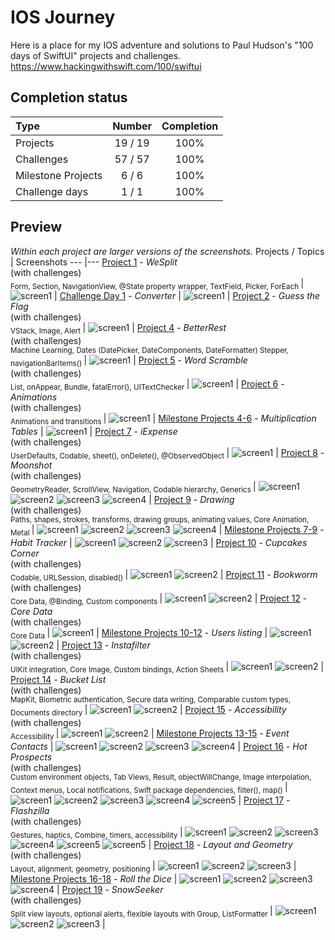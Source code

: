# IOS Journey
Here is a place for my IOS adventure and solutions to Paul Hudson's "100 days of SwiftUI" projects and challenges.
https://www.hackingwithswift.com/100/swiftui
## Completion status
Type               | Number  | Completion
:---               |  :---:  |   :---:
Projects           | 19 / 19 | 100%
Challenges         | 57 / 57 | 100%
Milestone Projects |  6 / 6  | 100%
Challenge days     |  1 / 1  | 100%
## Preview
*Within each project are larger versions of the screenshots.*
Projects / Topics                                                                                                                                                            | Screenshots
---                                                                                                                                                                          |---
[Project 1](01-Project1) - *WeSplit* <br/>(with challenges)                                         <br/><sub> Form, Section, NavigationView, @State property wrapper, TextField, Picker, ForEach </sub> | ![screen1](Files/hello-world.png) |
[Challenge Day 1](02-ChallengeDay1) - *Converter*  | ![screen1](Files/convert.png) |
[Project 2](03-Project2) - *Guess the Flag* <br/>(with challenges)                                         <br/><sub> VStack, Image, Alert </sub> | ![screen1](Files/guessflag.png) |
[Project 4](06-Project4) - *BetterRest* <br/>(with challenges)                                         <br/><sub> Machine Learning, Dates (DatePicker, DateComponents, DateFormatter) Stepper, navigationBarItems() </sub> | ![screen1](Files/betterrest.png) |
[Project 5](07-Project5) - *Word Scramble* <br/>(with challenges)                                         <br/><sub> List, onAppear, Bundle, fatalError(), UITextChecker </sub> | ![screen1](Files/wordscramble.png) |
[Project 6](08-Project6) - *Animations* <br/>(with challenges)                                         <br/><sub> Animations and transitions </sub> | ![screen1](Files/animation.png) |
[Milestone Projects 4-6](09-Milestone-Projects4-6) - *Multiplication Tables*  | ![screen1](Files/multigame.png) |
[Project 7](10-Project7) - *iExpense* <br/>(with challenges)                                         <br/><sub> UserDefaults, Codable, sheet(), onDelete(), @ObservedObject </sub> | ![screen1](Files/expense.png) |
[Project 8](11-Project8) - *Moonshot* <br/>(with challenges)                                         <br/><sub> GeometryReader, ScrollView, Navigation, Codable hierarchy, Generics </sub> | ![screen1](11-Project8/screenshots/small/screen01.png) ![screen2](11-Project8/screenshots/small/screen02.png) ![screen3](11-Project8/screenshots/small/screen03.png) ![screen4](11-Project8/screenshots/small/screen04.png) |
[Project 9](12-Project9) - *Drawing* <br/>(with challenges)                                         <br/><sub> Paths, shapes, strokes, transforms, drawing groups, animating values, Core Animation, Metal </sub> | ![screen1](12-Project9/screenshots/small/screen01.png) ![screen2](12-Project9/screenshots/small/screen02.png) ![screen3](12-Project9/screenshots/small/screen03.png) ![screen4](12-Project9/screenshots/small/screen04.png) |
[Milestone Projects 7-9](13-Milestone-Projects7-9) - *Habit Tracker*  | ![screen1](13-Milestone-Projects7-9/screenshots/small/screen01.png) ![screen2](13-Milestone-Projects7-9/screenshots/small/screen02.png) ![screen3](13-Milestone-Projects7-9/screenshots/small/screen03.png) |
[Project 10](14-Project10) - *Cupcakes Corner* <br/>(with challenges)                                         <br/><sub> Codable, URLSession, disabled() </sub> | ![screen1](14-Project10/screenshots/small/screen01.png) ![screen2](14-Project10/screenshots/small/screen02.png) |
[Project 11](15-Project11) - *Bookworm* <br/>(with challenges)                                         <br/><sub> Core Data, @Binding, Custom components </sub> | ![screen1](15-Project11/screenshots/small/screen01.png) ![screen2](15-Project11/screenshots/small/screen02.png) |
[Project 12](16-Project12) - *Core Data* <br/>(with challenges)                                         <br/><sub> Core Data </sub> | ![screen1](16-Project12/screenshots/small/screen01.png) |
[Milestone Projects 10-12](17-Milestone-Projects10-12) - *Users listing*  | ![screen1](17-Milestone-Projects10-12/screenshots/small/screen01.png) ![screen2](17-Milestone-Projects10-12/screenshots/small/screen02.png)  |
[Project 13](18-Project13) - *Instafilter* <br/>(with challenges)                                         <br/><sub> UIKit integration, Core Image, Custom bindings, Action Sheets </sub> | ![screen1](18-Project13/screenshots/small/screen01.png) ![screen2](18-Project13/screenshots/small/screen02.png) |
[Project 14](19-Project14) - *Bucket List* <br/>(with challenges)                                         <br/><sub> MapKit, Biometric authentication, Secure data writing, Comparable custom types, Documents directory </sub> | ![screen1](19-Project14/screenshots/small/screen01.png) ![screen2](19-Project14/screenshots/small/screen02.png) |
[Project 15](20-Project15) - *Accessibility* <br/>(with challenges)                                       <br/><sub> Accessibility </sub> | ![screen1](20-Project15/screenshots/small/screen01.png) ![screen2](20-Project15/screenshots/small/screen02.png) |
[Milestone Projects 13-15](21-Milestone-Projects13-15) - *Event Contacts*  | ![screen1](21-Milestone-Projects13-15/screenshots/small/screen01.png) ![screen2](21-Milestone-Projects13-15/screenshots/small/screen02.png)  ![screen3](21-Milestone-Projects13-15/screenshots/small/screen03.png)  ![screen4](21-Milestone-Projects13-15/screenshots/small/screen04.png)  |
[Project 16](22-Project16) - *Hot Prospects* <br/>(with challenges)                                       <br/><sub> Custom environment objects, Tab Views, Result, objectWillChange, Image interpolation, Context menus, Local notifications, Swift package dependencies, filter(), map() </sub> | ![screen1](22-Project16/screenshots/small/screen01.png) ![screen2](22-Project16/screenshots/small/screen02.png) ![screen3](22-Project16/screenshots/small/screen03.png) ![screen4](22-Project16/screenshots/small/screen04.png) ![screen5](22-Project16/screenshots/small/screen05.png) |
[Project 17](23-Project17) - *Flashzilla* <br/>(with challenges)                                       <br/><sub> Gestures, haptics, Combine, timers, accessibility </sub> | ![screen1](23-Project17/screenshots/small/screen01.png) ![screen2](23-Project17/screenshots/small/screen02.png) ![screen3](23-Project17/screenshots/small/screen03.png) ![screen4](23-Project17/screenshots/small/screen04.png) ![screen5](23-Project17/screenshots/small/screen05.png) ![screen5](23-Project17/screenshots/small/screen06.png) |
[Project 18](24-Project18) - *Layout and Geometry* <br/>(with challenges)                                       <br/><sub> Layout, alignment, geometry, positioning </sub> | ![screen1](24-Project18/screenshots/small/screen01.png) ![screen2](24-Project18/screenshots/small/screen02.png) ![screen3](24-Project18/screenshots/small/screen03.png) |
[Milestone Projects 16-18](25-Milestone-Projects16-18) - *Roll the Dice*  | ![screen1](25-Milestone-Projects16-18/screenshots/small/screen01.png) ![screen2](25-Milestone-Projects16-18/screenshots/small/screen02.png)  ![screen3](25-Milestone-Projects16-18/screenshots/small/screen03.png) ![screen4](25-Milestone-Projects16-18/screenshots/small/screen04.png) |
[Project 19](26-Project19) - *SnowSeeker* <br/>(with challenges)                                       <br/><sub> Split view layouts, optional alerts, flexible layouts with Group, ListFormatter </sub> | ![screen1](26-Project19/screenshots/small/screen01.png) ![screen2](26-Project19/screenshots/small/screen02.png) ![screen3](26-Project19/screenshots/small/screen03.png) |
